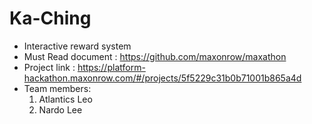 # Ka-Ching
- Interactive reward system
- Must Read document : https://github.com/maxonrow/maxathon
- Project link : https://platform-hackathon.maxonrow.com/#/projects/5f5229c31b0b71001b865a4d
- Team members: 
  1. Atlantics Leo
  2. Nardo Lee
